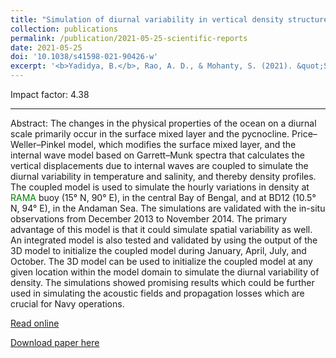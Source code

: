 ```yaml
---
title: "Simulation of diurnal variability in vertical density structure using a coupled model"
collection: publications
permalink: /publication/2021-05-25-scientific-reports
date: 2021-05-25
doi: '10.1038/s41598-021-90426-w'
excerpt: '<b>Yadidya, B.</b>, Rao, A. D., & Mohanty, S. (2021). &quot;Simulation of diurnal variability in vertical density structure using a coupled model.&quot; <i>Scientific Reports</i>, 11(1), 10916. https://doi.org/10.1038/s41598-021-90426-w'
---
```

<script type='text/javascript' src='https://d1bxh8uas1mnw7.cloudfront.net/assets/embed.js'></script><div class='altmetric-embed' data-badge-type='donut' data-condensed='true' data-badge-details='right' data-doi='10.1038/s41598-021-90426-w'></div>


Impact factor:  4.38

<object height="50" data="http://api.elsevier.com/content/abstract/citation-count?doi=10.1038/s41598-021-90426-w&apiKey=233ec7dee00befb25583f68c7c76bbc6&httpAccept=text/html"></object>

---
Abstract:
The changes in the physical properties of the ocean on a diurnal scale primarily occur in the surface mixed layer and the pycnocline. Price–Weller–Pinkel model, which modifies the surface mixed layer, and the internal wave model based on Garrett–Munk spectra that calculates the vertical displacements due to internal waves are coupled to simulate the diurnal variability in temperature and salinity, and thereby density profiles. The coupled model is used to simulate the hourly variations in density at <font color="green"> RAMA </font> buoy (15° N, 90° E), in the central Bay of Bengal, and at BD12 (10.5° N, 94° E), in the Andaman Sea. The simulations are validated with the in-situ observations from December 2013 to November 2014. The primary advantage of this model is that it could simulate spatial variability as well. An integrated model is also tested and validated by using the output of the 3D model to initialize the coupled model during January, April, July, and October. The 3D model can be used to initialize the coupled model at any given location within the model domain to simulate the diurnal variability of density. The simulations showed promising results which could be further used in simulating the acoustic fields and propagation losses which are crucial for Navy operations.

[Read online](https://www.nature.com/articles/s41598-021-90426-w)

[Download paper here](https://www.nature.com/articles/s41598-021-90426-w.pdf)


